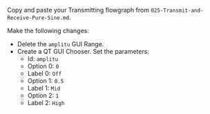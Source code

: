 Copy and paste your Transmitting flowgraph from `025-Transmit-and-Receive-Pure-Sine.md`.

Make the following changes:

- Delete the `amplitu` GUI Range.
- Create a QT GUI Chooser. Set the parameters:
  - Id: `amplitu`
  - Option 0: `0`
  - Label 0: `Off`
  - Option 1: `0.5`
  - Label 1: `Mid`
  - Option 2: `1`
  - Label 2: `High`
